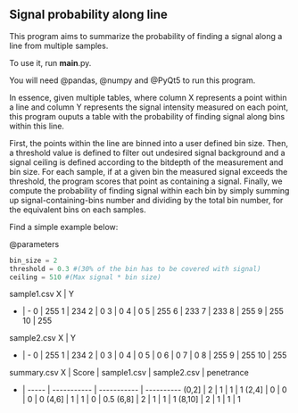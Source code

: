 ## Signal probability along line
This program aims to summarize the probability of finding a signal along a line from multiple samples.

To use it, run __main__.py.

You will need @pandas, @numpy and @PyQt5 to run this program.

In essence, given multiple tables, where column X represents a point within a line and column Y represents the signal intensity measured on each point, this program ouputs a table with the probability of finding signal along bins within this line.

First, the points within the line are binned into a user defined bin size.  Then, a threshold value is defined to filter out undesired signal background and a signal ceiling is defined according to the bitdepth of the measurement and bin size.  For each sample, if at a given bin the measured signal exceeds the threshold, the program scores that point as containing a signal.  Finally, we compute the probability of finding signal within each bin by simply summing up signal-containing-bins number and dividing by the total bin number, for the equivalent bins on each samples.

Find a simple example below:

@parameters
```python
bin_size = 2
threshold = 0.3 #(30% of the bin has to be covered with signal)
ceiling = 510 #(Max signal * bin size)
```

sample1.csv
X | Y
- | -
0 | 255
1 | 234
2 | 0
3 | 0
4 | 0
5 | 255
6 | 233
7 | 233
8 | 255
9 | 255
10 | 255

sample2.csv
X | Y
- | -
0 | 255
1 | 234
2 | 0
3 | 0
4 | 0
5 | 0
6 | 0
7 | 0
8 | 255
9 | 255
10 | 255

summary.csv
X | Score |	sample1.csv | sample2.csv | penetrance
- | ----- | ----------- | ----------- | ----------
(0,2] | 2 | 1 | 1 | 1
(2,4] | 0 | 0 | 0 | 0
(4,6] | 1 | 1 | 0 | 0.5
(6,8] | 2 | 1 | 1 | 1
(8,10] | 2 | 1 | 1 | 1